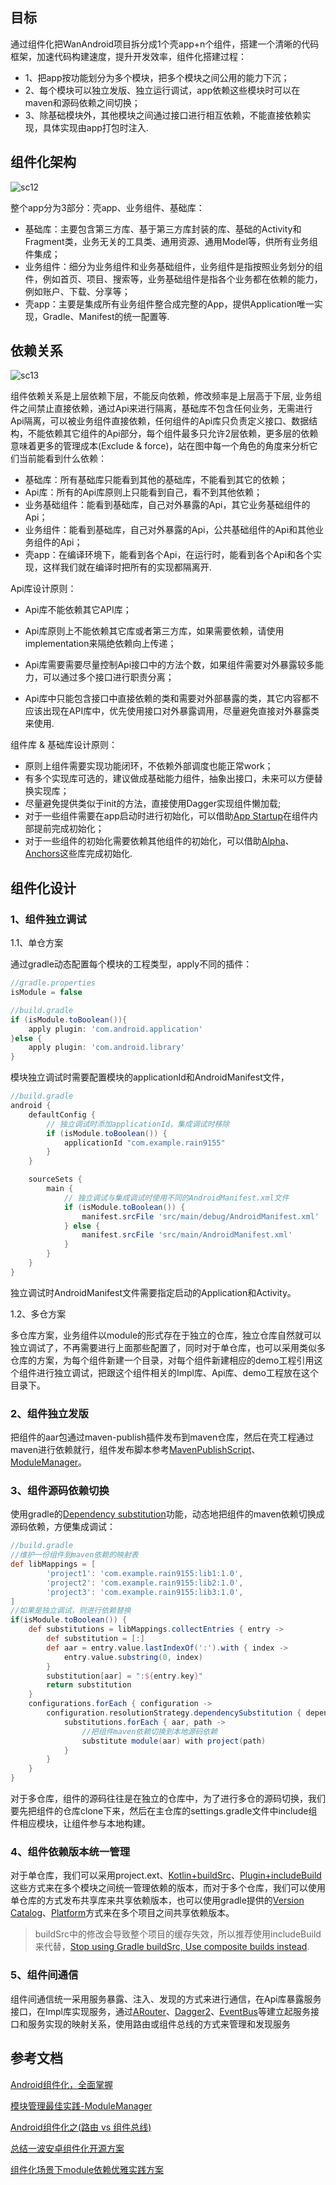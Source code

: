 ## 目标

通过组件化把WanAndroid项目拆分成1个壳app+n个组件，搭建一个清晰的代码框架，加速代码构建速度，提升开发效率，组件化搭建过程：

- 1、把app按功能划分为多个模块，把多个模块之间公用的能力下沉；
- 2、每个模块可以独立发版、独立运行调试，app依赖这些模块时可以在maven和源码依赖之间切换；
- 3、除基础模块外，其他模块之间通过接口进行相互依赖，不能直接依赖实现，具体实现由app打包时注入.

## 组件化架构

![sc12](/screenshots/sc12.png)

整个app分为3部分：壳app、业务组件、基础库：

- 基础库：主要包含第三方库、基于第三方库封装的库、基础的Activity和Fragment类，业务无关的工具类、通用资源、通用Model等，供所有业务组件集成；
- 业务组件：细分为业务组件和业务基础组件，业务组件是指按照业务划分的组件，例如首页、项目、搜索等，业务基础组件是指各个业务都在依赖的能力，例如账户、下载、分享等；
- 壳app：主要是集成所有业务组件整合成完整的App，提供Application唯一实现，Gradle、Manifest的统一配置等.

## 依赖关系

![sc13](/screenshots/sc13.png)

组件依赖关系是上层依赖下层，不能反向依赖，修改频率是上层高于下层,  业务组件之间禁止直接依赖，通过Api来进行隔离，基础库不包含任何业务，无需进行Api隔离，可以被业务组件直接依赖，任何组件的Api库只负责定义接口、数据结构，不能依赖其它组件的Api部分，每个组件最多只允许2层依赖，更多层的依赖意味着更多的管理成本(Exclude & force)，站在图中每一个角色的角度来分析它们当前能看到什么依赖：

- 基础库：所有基础库只能看到其他的基础库，不能看到其它的依赖；
- Api库：所有的Api库原则上只能看到自己，看不到其他依赖；
- 业务基础组件：能看到基础库，自己对外暴露的Api，其它业务基础组件的Api；
- 业务组件：能看到基础库，自己对外暴露的Api，公共基础组件的Api和其他业务组件的Api；
- 壳app：在编译环境下，能看到各个Api，在运行时，能看到各个Api和各个实现，这样我们就在编译时把所有的实现都隔离开.

Api库设计原则：

- Api库不能依赖其它API库；

- Api库原则上不能依赖其它库或者第三方库，如果需要依赖，请使用implementation来隔绝依赖向上传递；
- Api库需要需要尽量控制Api接口中的方法个数，如果组件需要对外暴露较多能力，可以通过多个接口进行职责分离；
- Api库中只能包含接口中直接依赖的类和需要对外部暴露的类，其它内容都不应该出现在API库中，优先使用接口对外暴露调用，尽量避免直接对外暴露类来使用.

组件库 & 基础库设计原则：

- 原则上组件需要实现功能闭环，不依赖外部调度也能正常work；
- 有多个实现库可选的，建议做成基础能力组件，抽象出接口，未来可以方便替换实现库；
- 尽量避免提供类似于init的方法，直接使用Dagger实现组件懒加载;
- 对于一些组件需要在app启动时进行初始化，可以借助[App Startup](https://developer.android.com/topic/libraries/app-startup)在组件内部提前完成初始化；
- 对于一些组件的初始化需要依赖其他组件的初始化，可以借助[Alpha](https://github.com/alibaba/alpha)、[Anchors](https://github.com/YummyLau/Anchors)这些库完成初始化.

## 组件化设计

### 1、组件独立调试

1.1、单仓方案

通过gradle动态配置每个模块的工程类型，apply不同的插件：

```groovy
//gradle.properties
isModule = false

//build.gradle
if (isModule.toBoolean()){
    apply plugin: 'com.android.application'
}else {
    apply plugin: 'com.android.library'
}
```

模块独立调试时需要配置模块的applicationId和AndroidManifest文件，

```groovy
//build.gradle
android {
    defaultConfig {
        // 独立调试时添加applicationId，集成调试时移除
        if (isModule.toBoolean()) {
            applicationId "com.example.rain9155"
        }
    }

    sourceSets {
        main {
            // 独立调试与集成调试时使用不同的AndroidManifest.xml文件
            if (isModule.toBoolean()) {
                manifest.srcFile 'src/main/debug/AndroidManifest.xml'
            } else {
                manifest.srcFile 'src/main/AndroidManifest.xml'
            }
        }
    }
}
```

独立调试时AndroidManifest文件需要指定启动的Application和Activity。

1.2、多仓方案

多仓库方案，业务组件以module的形式存在于独立的仓库，独立仓库自然就可以独立调试了，不再需要进行上面那些配置了，同时对于单仓库，也可以采用类似多仓库的方案，为每个组件新建一个目录，对每个组件新建相应的demo工程引用这个组件进行独立调试，把跟这个组件相关的Impl库、Api库、demo工程放在这个目录下。

### 2、组件独立发版

把组件的aar包通过maven-publish插件发布到maven仓库，然后在壳工程通过maven进行依赖就行，组件发布脚本参考[MavenPublishScript](https://github.com/rain9155/MavenPublishScript)、[ModuleManager](https://github.com/theCakeOfCupid/ModuleManager)。

### 3、组件源码依赖切换

使用gradle的[Dependency substitution](https://docs.gradle.org/current/userguide/resolution_rules.html#sec:dependency_substitution_rules)功能，动态地把组件的maven依赖切换成源码依赖，方便集成调试：

```groovy
//build.gradle
//维护一份组件到maven依赖的映射表
def libMappings = [
        'project1': 'com.example.rain9155:lib1:1.0',
        'project2': 'com.example.rain9155:lib2:1.0',
        'project3': 'com.example.rain9155:lib3:1.0',
]
//如果是独立调试，则进行依赖替换
if(isModule.toBoolean()) {
    def substitutions = libMappings.collectEntries { entry ->
        def substitution = [:]
        def aar = entry.value.lastIndexOf(':').with { index ->
            entry.value.substring(0, index)
        }
        substitution[aar] = ":${entry.key}"
        return substitution
    }
    configurations.forEach { configuration ->
        configuration.resolutionStrategy.dependencySubstitution { dependencySubstitutions ->
            substitutions.forEach { aar, path ->
                //把组件maven依赖切换到本地源码依赖
                substitute module(aar) with project(path)
            }
        }
    }
}
```

对于多仓库，组件的源码往往是在独立的仓库中，为了进行多仓的源码切换，我们要先把组件的仓库clone下来，然后在主仓库的settings.gradle文件中include组件相应模块，让组件参与本地构建。

### 4、组件依赖版本统一管理

对于单仓库，我们可以采用project.ext、[Kotlin+buildSrc](https://juejin.cn/post/6844903615346245646)、[Plugin+includeBuild](https://juejin.cn/post/6844904169833234439)这些方式来在多个模块之间统一管理依赖的版本，而对于多个仓库，我们可以使用单仓库的方式发布共享库来共享依赖版本，也可以使用gradle提供的[Version Catalog](https://docs.gradle.org/current/userguide/platforms.html#sub:version-catalog)、[Platform](https://docs.gradle.org/current/userguide/platforms.html#sub:using-platform-to-control-transitive-deps)方式来在多个项目之间共享依赖版本。

> buildSrc中的修改会导致整个项目的缓存失效，所以推荐使用includeBuild来代替，[Stop using Gradle buildSrc, Use composite builds instead](https://proandroiddev.com/stop-using-gradle-buildsrc-use-composite-builds-instead-3c38ac7a2ab3).

### 5、组件间通信

组件间通信统一采用服务暴露、注入、发现的方式来进行通信，在Api库暴露服务接口，在Impl库实现服务，通过[ARouter](https://github.com/alibaba/ARouter)、[Dagger2](https://github.com/google/dagger)、[EventBus](https://github.com/greenrobot/EventBus)等建立起服务接口和服务实现的映射关系，使用路由或组件总线的方式来管理和发现服务

## 参考文档

[Android组件化，全面掌握](https://juejin.cn/post/6881116198889586701)

[模块管理最佳实践-ModuleManager](https://juejin.cn/post/6986326399296471053#heading-9)

[Android组件化之(路由 vs 组件总线)](https://juejin.cn/post/6844903582374821901?share_token=6d6f0fd3-5148-4556-95b0-89346adc2e31)

[总结一波安卓组件化开源方案](https://juejin.cn/post/6844903565035569166)

[组件化场景下module依赖优雅实践方案](https://juejin.cn/post/6925629544946892813)
